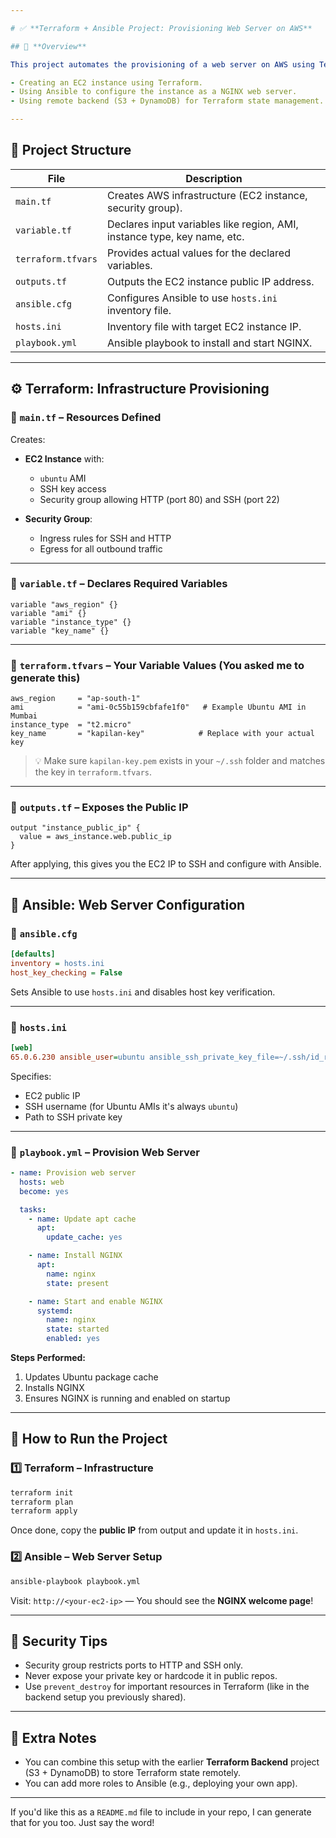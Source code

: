 ```yaml
---

# ✅ **Terraform + Ansible Project: Provisioning Web Server on AWS**

## 🧾 **Overview**

This project automates the provisioning of a web server on AWS using Terraform and Ansible. It follows infrastructure as code (IaC) best practices by:

- Creating an EC2 instance using Terraform.
- Using Ansible to configure the instance as a NGINX web server.
- Using remote backend (S3 + DynamoDB) for Terraform state management.

---
```


## 📂 **Project Structure**

| File                | Description |
|---------------------|-------------|
| `main.tf`           | Creates AWS infrastructure (EC2 instance, security group). |
| `variable.tf`       | Declares input variables like region, AMI, instance type, key name, etc. |
| `terraform.tfvars`  | Provides actual values for the declared variables. |
| `outputs.tf`        | Outputs the EC2 instance public IP address. |
| `ansible.cfg`       | Configures Ansible to use `hosts.ini` inventory file. |
| `hosts.ini`         | Inventory file with target EC2 instance IP. |
| `playbook.yml`      | Ansible playbook to install and start NGINX. |

---

## ⚙️ **Terraform: Infrastructure Provisioning**

### 🔹 `main.tf` – Resources Defined

Creates:
- **EC2 Instance** with:
  - `ubuntu` AMI
  - SSH key access
  - Security group allowing HTTP (port 80) and SSH (port 22)

- **Security Group**:
  - Ingress rules for SSH and HTTP
  - Egress for all outbound traffic

---

### 🔹 `variable.tf` – Declares Required Variables

```hcl
variable "aws_region" {}
variable "ami" {}
variable "instance_type" {}
variable "key_name" {}
```

---

### 🔹 `terraform.tfvars` – Your Variable Values (You asked me to generate this)

```hcl
aws_region     = "ap-south-1"
ami            = "ami-0c55b159cbfafe1f0"   # Example Ubuntu AMI in Mumbai
instance_type  = "t2.micro"
key_name       = "kapilan-key"            # Replace with your actual key
```

> 💡 Make sure `kapilan-key.pem` exists in your `~/.ssh` folder and matches the key in `terraform.tfvars`.

---

### 🔹 `outputs.tf` – Exposes the Public IP

```hcl
output "instance_public_ip" {
  value = aws_instance.web.public_ip
}
```

After applying, this gives you the EC2 IP to SSH and configure with Ansible.

---

## 🔧 **Ansible: Web Server Configuration**

### 🔹 `ansible.cfg`

```ini
[defaults]
inventory = hosts.ini
host_key_checking = False
```

Sets Ansible to use `hosts.ini` and disables host key verification.

---

### 🔹 `hosts.ini`

```ini
[web]
65.0.6.230 ansible_user=ubuntu ansible_ssh_private_key_file=~/.ssh/id_rsa
```

Specifies:
- EC2 public IP
- SSH username (for Ubuntu AMIs it's always `ubuntu`)
- Path to SSH private key

---

### 🔹 `playbook.yml` – Provision Web Server

```yaml
- name: Provision web server
  hosts: web
  become: yes

  tasks:
    - name: Update apt cache
      apt:
        update_cache: yes

    - name: Install NGINX
      apt:
        name: nginx
        state: present

    - name: Start and enable NGINX
      systemd:
        name: nginx
        state: started
        enabled: yes
```

**Steps Performed:**
1. Updates Ubuntu package cache
2. Installs NGINX
3. Ensures NGINX is running and enabled on startup

---

## 🚀 **How to Run the Project**

### 1️⃣ Terraform – Infrastructure
```bash
terraform init
terraform plan
terraform apply
```

Once done, copy the **public IP** from output and update it in `hosts.ini`.

### 2️⃣ Ansible – Web Server Setup
```bash
ansible-playbook playbook.yml
```

Visit: `http://<your-ec2-ip>` — You should see the **NGINX welcome page**!

---

## 🔐 **Security Tips**
- Security group restricts ports to HTTP and SSH only.
- Never expose your private key or hardcode it in public repos.
- Use `prevent_destroy` for important resources in Terraform (like in the backend setup you previously shared).

---

## 🧠 **Extra Notes**
- You can combine this setup with the earlier **Terraform Backend** project (S3 + DynamoDB) to store Terraform state remotely.
- You can add more roles to Ansible (e.g., deploying your own app).

---

If you'd like this as a `README.md` file to include in your repo, I can generate that for you too. Just say the word!
